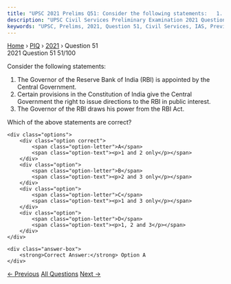 ```yaml
---
title: "UPSC 2021 Prelims Q51: Consider the following statements:   1. The Governor of the..."
description: "UPSC Civil Services Preliminary Examination 2021 Question 51 with options and answer"
keywords: "UPSC, Prelims, 2021, Question 51, Civil Services, IAS, Previous Year Questions"
---
```


<nav class="breadcrumb">
    <a href="../../">Home</a>
    <span>›</span>
    <a href="../">PIQ</a>
    <span>›</span>
    <a href="./">2021</a>
    <span>›</span>
    <span>Question 51</span>
</nav>

<div class="question-header">
    <div class="question-meta">
        <span class="year-badge">2021</span>
        <span class="question-number">Question 51</span>
        <span class="progress">51/100</span>
    </div>
    <div class="progress-bar">
        <div class="progress-fill" style="width: 51.0%"></div>
    </div>
</div>

<div class="question-content">
    <div class="question-text">
        <p>Consider the following statements:</p>
<ol>
<li>The Governor of the Reserve Bank of India (RBI) is appointed by the Central Government.</li>
<li>Certain provisions in the Constitution of India give the Central Government the right to issue directions to the RBI in public interest.</li>
<li>The Governor of the RBI draws his power from the RBI Act.</li>
</ol>
<p>Which of the above statements are correct?</p>
    </div>
    
    <div class="options">
        <div class="option correct">
            <span class="option-letter">A</span>
            <span class="option-text"><p>1 and 2 only</p></span>
        </div>
        <div class="option">
            <span class="option-letter">B</span>
            <span class="option-text"><p>2 and 3 only</p></span>
        </div>
        <div class="option">
            <span class="option-letter">C</span>
            <span class="option-text"><p>1 and 3 only</p></span>
        </div>
        <div class="option">
            <span class="option-letter">D</span>
            <span class="option-text"><p>1, 2 and 3</p></span>
        </div>
    </div>

    <div class="answer-box">
        <strong>Correct Answer:</strong> Option A
    </div>
</div>

<div class="question-nav">
    <a href="../q050-consider-the-following-statements-in-respect-of-th/" class="nav-btn prev">← Previous</a>
    <a href="../" class="nav-btn center">All Questions</a>
    <a href="../q052-with-reference-to-casual-workers-employed-in-india/" class="nav-btn next">Next →</a>
</div>
